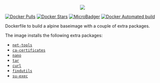 <p align="center">
    <a href="https://alpinelinux.org" target="_blank">
        <img src="https://alpinelinux.org/alpinelinux-logo.svg">
    </a>
</p>

[![Docker Pulls](https://img.shields.io/docker/pulls/dockage/alpine.svg?style=flat)](https://hub.docker.com/r/dockage/alpine/) [![Docker Stars](https://img.shields.io/docker/stars/dockage/alpine.svg?style=flat)](https://hub.docker.com/r/dockage/alpine/) [![MicroBadger](https://images.microbadger.com/badges/image/dockage/alpine.svg)](https://microbadger.com/images/dockage/alpine) [![Docker Automated build](https://img.shields.io/docker/automated/dockage/alpine.svg?style=flat)](https://hub.docker.com/r/dockage/alpine/)

Dockerfile to build a alpine baseimage with a couple of extra packages.

The image installs the following extra packages:

- [`net-tools`](https://pkgs.alpinelinux.org/package/v3.6/main/x86_64/net-tools)
- [`ca-certificates`](https://pkgs.alpinelinux.org/package/v3.6/main/x86_64/ca-certificates)
- [`nano`](https://pkgs.alpinelinux.org/package/v3.6/main/x86_64/nano)
- [`tar`](https://pkgs.alpinelinux.org/package/v3.6/main/x86_64/tar)
- [`curl`](https://pkgs.alpinelinux.org/package/v3.6/main/x86_64/curl)
- [`findutils`](https://pkgs.alpinelinux.org/package/v3.6/main/x86_64/findutils)
- [`su-exec`](https://pkgs.alpinelinux.org/package/v3.6/main/x86_64/su-exec)
